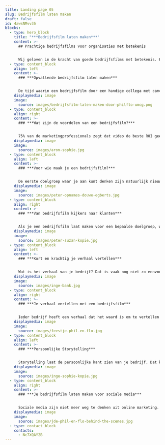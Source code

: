 ```yaml
---
title: Landing page 05
slug: Bedrijfsfilm laten maken
draft: false
id: 4awsNMvv36
blocks:
  - type: hero_block
    title: "***Bedrijfsfilm laten maken***"
    content: >-
      ## Prachtige bedrijfsfilms voor organisaties met betekenis


      Wij geloven in de kracht van goede bedrijfsfilms met betekenis. Ons team zet zich in om voor jou de mooiste film te maken waar je trots op kan zijn. Daarbij zorgt een video tot wel 80% meer conversie op je site. Als merk wil je opvallen. Je boodschap overbrengen en je doelgroep overtuigen. Een bedrijfsfilm laten maken door Phil & Flo is de manier om de aandacht te pakken, de toon te zetten en om een blijvende indruk achter te laten. Is je doel om meer mensen op je site te converteren? Dan produceren wij een video met het juiste verhaal, de optimale lengte en voorzien van uitnodigende calls-to-action.
  - type: content_block
    align: left
    content: >-
      ### ***Opvallende bedrijfsfilm laten maken***


      De tijd waarin een bedrijfsfilm door een handige collega met camcorder werd gemaakt, ligt ver achter ons. Phil & Flo kan voor jouw bedrijf een vakkundig gefilmde en gemonteerde videoproductie maken. Door een combinatie van de juiste beelden, woorden en geluid zetten we de juiste toon en brengen we jouw unieke boodschap helder over. In een bedrijfsfilm van Phil & Flo schijnt door hoe trots je bent op je bedrijf en wat je opdrachtgevers kunt bieden. Een goede bedrijfsfilm maakt het verschil tussen opvallen en genegeerd worden.
    displaymedia: image
    image:
      source: images/bedrijfsfilm-laten-maken-door-philflo-umcg.png
  - type: content_block
    align: right
    content: >-
      ### ***Wat zijn de voordelen van een bedrijfsfilm?***


      75% van de marketingprofessionals zegt dat video de beste ROI geeft ten opzichte van andere content. Een bedrijfsfilm is dus een uitstekende manier om je bedrijf op een opvallende manier te presenteren. Je kunt een bedrijfsvideo op verschillende platformen inzetten, zoals YouTube, Instagram en LinkedIn. Afhankelijk van je doelgroep. Het is een van de meest effectieve manieren om je boodschap over te brengen: helder, duidelijk en aansprekend. Met een goede bedrijfsfilm krijg je een groter bereik in [zoekmachines en op sociale media](https://www.philenflo.nl/youtube-marketing/). En je maakt er een blijvende, emotionele connectie mee met je doelgroep. Daardoor vergroot je de kans aanzienlijk dat ze voor jou kiezen. Sterker nog 59% van bestuurders/beslissers zijn het ermee eens dat als je kan kiezen voor tekst of video ze eerder geneigd zijn te kiezen voor video. ([check deze bron voor meer insights](https://www.smartinsights.com/digital-marketing-platforms/video-marketing/video-marketing-trends-2020/))
    displaymedia: image
    image:
      source: images/aron-sophie.jpg
  - type: content_block
    align: left
    content: >-
      ### ***Voor wie maak je een bedrijfsfilm?***


      De eerste doelgroep waar je aan kunt denken zijn natuurlijk nieuwe opdrachtgevers en zelfs potentiële werknemers. Een emotionele connectie door je verhaal te vertellen in een bedrijfsfilm, garandeert een positieve indruk op je organisatie. Ook klanten voor je product of dienst moeten jouw bedrijf zien dankzij de bedrijfsfilm. Hetzelfde geldt voor potentiële werknemers: Als je het beste talent wilt aantrekken, moet je hun aandacht en interesse vangen ([bekijk ook onze Employer Branding aanpak](https://www.philenflo.nl/employer-branding/)). Dat lukt nu eenmaal beter met een professionele, visuele presentatie dan met tekst. Al deze doelgroepen bereik je optimaal door storytelling in een professionele bedrijfsfilm.
    displaymedia: image
    image:
      source: images/peter-opnames-douwe-egberts.jpg
  - type: content_block
    align: right
    content: >-
      ### ***Van bedrijfsfilm kijkers naar klanten***


      Als je een bedrijfsfilm laat maken voor een bepaalde doelgroep, wil je deze ook tot actie aanzetten om met je in gesprek te komen. Storytelling is een uitstekende manier om een emotionele connectie te maken met je doelgroep. Daardoor hebben ze een goed gevoel bij jouw bedrijf en zullen ze eerder voor jou kiezen. Wanneer ze alleen maar oppervlakkige, zakelijke informatie hebben, haken de meeste mensen af. Onze specialisten zorgen ervoor dat je bedrijfsfilm potentiële klanten aanspreekt in sfeer, toon en stijl. Maar uiteraard weten onze specialisten ook hoe onze videofilms tot wel 80% meer conversie kan veroorzaken.
    displaymedia: image
    image:
      source: images/peter-suzan-kopie.jpg
  - type: content_block
    align: left
    content: >-
      ### ***Kort en krachtig je verhaal vertellen***


      Wat is het verhaal van je bedrijf? Dat is vaak nog niet zo eenvoudig uit te leggen. Daarom is het goed om te weten dat de videomakers van Phil en Flo veel ervaring hebben met het maken van bedrijfsfilms. Samen met jou zetten ze alle informatie om in een korte boodschap met impact. Zij zorgen dat er niets ontbreekt wat er in een goede bedrijfsfilm hoort te zitten. Samen kom je tot een verhaal dat je doelgroep aanspreekt, past in je corporate branding en zorgt voor een beter bereik. Denk je echter dat jou verhaal zo ingewikkeld is, dat het niet in een film te pakken is? Dan kunnen we natuurlijk ook een [animatie laten maken](https://www.philenflo.nl/animatie-laten-maken/)!
    displaymedia: image
    image:
      source: images/inge-bank.jpg
  - type: content_block
    align: right
    content: >-
      ### ***Je verhaal vertellen met een bedrijfsfilm***


      Ieder bedrijf heeft een verhaal dat het waard is om te vertellen. Door dat verhaal te vertellen, laat je niet alleen aan de wereld zien wat voor product of dienst je verkoopt, maar ook waar je bedrijf voor staat. Dat komt in een bedrijfsfilm oprecht, duidelijk en doeltreffend over. Daarom is een bedrijfsvideo een heel geschikte manier om het verhaal van je bedrijf te vertellen. Wij vertalen wat je te zeggen hebt in een hoogwaardige video die met trots deelt.
    displaymedia: image
    image:
      source: images/feestje-phil-en-flo.jpg
  - type: content_block
    align: left
    content: >-
      ### ***Persoonlijke Storytelling***


      Storytelling laat de persoonlijke kant zien van je bedrijf. Dat kan heel goed door uitsluitend werknemers in je bedrijfsfilm te laten zien, maar nog beter is het als je ook bijvoorbeeld klanten en leveranciers aan het woord kunt laten. Zo komt je verhaal nog authentieker over. Met een goede bedrijfsfilm die een oprecht verhaal vertelt, zorg je dat je doelgroep vertrouwen in je heeft, en eerder voor jou kiest. [Kijk daarvoor ook eens op deze pagina over testimonials.](https://www.philenflo.nl/video-testimonial/)
    displaymedia: image
    image:
      source: images/inge-sophie-kopie.jpg
  - type: content_block
    align: right
    content: >-
      ### ***Je bedrijfsfilm laten maken voor sociale media***


      Sociale media zijn niet meer weg te denken uit online marketing. En zeg nou zelf: hoe vaak zie je een stuk tekst gedeeld worden, in vergelijking met filmpjes? Als je bedrijfsfilm een goed verhaal vertelt of grappig of spannend genoeg in elkaar zit, zullen mensen deze gaan delen op sociale media. Dat kan zelfs leiden tot een sneeuwbaleffect en dan vergroot je het bereik exponentieel. Door te kiezen voor een bedrijfsfilm van Phil & Flo, vergroot je je kansen om opgepikt te worden. Wij zetten je liever op de kaart als trending dan als saai en statisch.
    displaymedia: image
    image:
      source: images/jde-phil-en-flo-behind-the-scenes.jpg
  - type: contact_block
    contacts:
      - Nc7XQAY2B
---
```


